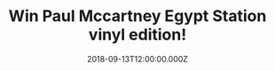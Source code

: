 ---
campaign-uuid: "c-35648fd9-c4b2-4344-8ee4-04864c15c61e"
type: "Competition"
category: "Music"
date: "2018-09-13T12:00:00.000Z"
end-date: "2018-10-13T23:59:00.000Z"
disable-form: false
is_promoted: false
has_entry_page: true
title: "Win Paul Mccartney Egypt Station vinyl edition!"
competition-description: "<p>Opening Station, I Don’t Know, Come On To Me… are his\
  \ brand new hits… YES! get ready: Paul Mccartney is back and this time he’s releasing\
  \ his first solo LP in five years: Egypt Station!</p>\r\n<p>And that's not all:\
  \ we have managed to get our hands on his brand new album Egypt Station vinyl edition\
  \ to one of our lucky NME readers!</p>\r\n<p>Want it? You know what to do!</p>"
hero-header: "Win Paul Mccartney Egypt Station vinyl edition!"
terms-confirmation: "N/A"
banner-img: "https://assets.expresslyapp.com/asset-d1b6a553-9e10-4582-a436-1b9d464c5847.jpg"
logo-left-href: "aaa.nme.com"
logo-left-image: "https://assets.expresslyapp.com/asset-07eb481c-51d3-4de9-84d9-d7e583c71ff0.jpg"
logo-left-title: "NME AAA"
bg-image-hero: "https://assets.expresslyapp.com/asset-fa958b8c-6cf6-45c3-99d3-faad1201876d.jpg"
bg-image-first: "https://assets.expresslyapp.com/asset-e7d73d54-fc22-43d3-bee8-a636e5afb74c.jpg"
section1-content: "<p>Egypt Station is a record that’s going to delight Maccas fans\
  \ and most important The Beatles fans! It reveals the magnificent Paul Mccartney\
  \ itself to be another well-crafted collection of confections!</p>\r\n<p>Egypt Station\
  \ is a collection of melodic statements by the rock’s greatest optimist. If you\
  \ are Paul Mccartney’s biggest fan, don’t miss the opportunity of winning his best\
  \ solo album Egypt Station. Enter the form below for a chance to win and it could\
  \ be yours!</p>"
entry-title: "Win Paul Mccartney Egypt Station vinyl edition!"
entry-content: "Enter the draw to win Paul Mccartney Egypt Station vinyl edition by\
  \ completing the form below before 23:59 on 13th of September 2018."
has-winner: false
prize-description: "Paul Mccartney Egypt Station vinyl edition"
special-conditions: "Multiple entries are allowed up to one every day."
---